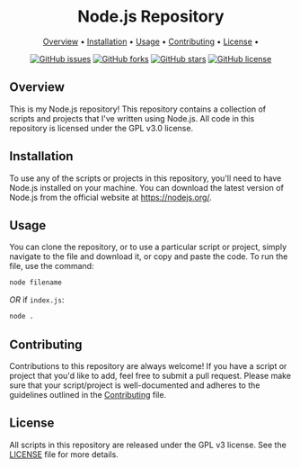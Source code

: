 <div align="center">

# Node.js Repository

 <p align="center">
  <a href="#Overview">Overview</a> •
  <a href="#installation">Installation</a> •
  <a href="#usage">Usage</a> •
  <a href="#contributing">Contributing</a> •
  <a href="#license">License</a> •
</p> 
  
[![GitHub issues](https://img.shields.io/github/issues/Eggy115/NodeJS)](https://github.com/Eggy115/NodeJS/issues)
[![GitHub forks](https://img.shields.io/github/forks/Eggy115/NodeJS)](https://github.com/Eggy115/NodeJS/network)
[![GitHub stars](https://img.shields.io/github/stars/Eggy115/NodeJS)](https://github.com/Eggy115/NodeJS/stargazers)
[![GitHub license](https://img.shields.io/github/license/Eggy115/NodeJS)](https://github.com/Eggy115/NodeJS/blob/main/LICENSE)

</div>

## Overview

This is my Node.js repository! This repository contains a collection of scripts and projects that I've written using Node.js. All code in this repository is licensed under the GPL v3.0 license.

## Installation

To use any of the scripts or projects in this repository, you'll need to have Node.js installed on your machine. You can download the latest version of Node.js from the official website at https://nodejs.org/.

## Usage

You can clone the repository, or to use a particular script or project, simply navigate to the file and download it, or copy and paste the code. To run the file, use the command:

```py
node filename
```

*OR* if `index.js`:

```py
node .
```

## Contributing

Contributions to this repository are always welcome! If you have a script or project that you'd like to add, feel free to submit a pull request. Please make sure that your script/project is well-documented and adheres to the guidelines outlined in the [Contributing](./CONTRIBUTING.md) file.

## License
All scripts in this repository are released under the GPL v3 license. See the [LICENSE](./LICENSE) file for more details.

